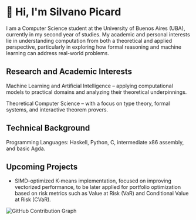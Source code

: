 # 👋 Hi, I'm Silvano Picard

I am a Computer Science student at the University of Buenos Aires (UBA), currently in my second year of studies.
My academic and personal interests lie in understanding computation from both a theoretical and applied perspective, particularly in exploring how formal reasoning and machine learning can address real-world problems.

## Research and Academic Interests

Machine Learning and Artificial Intelligence – applying computational models to practical domains and analyzing their theoretical underpinnings.

Theoretical Computer Science – with a focus on type theory, formal systems, and interactive theorem provers.

## Technical Background

Programming Languages: Haskell, Python, C, intermediate x86 assembly, and basic Agda.

## Upcoming Projects

* SIMD-optimized K-means implementation, focused on improving vectorized performance, to be later applied for portfolio optimization based on risk metrics such as Value at Risk (VaR) and Conditional Value at Risk (CVaR).

![GitHub Contribution Graph](https://github-readme-activity-graph.vercel.app/graph?username=paqui4ever&theme=github-dark)

<!--
**paqui4ever/paqui4ever** is a ✨ _special_ ✨ repository because its `README.md` (this file) appears on your GitHub profile.

Here are some ideas to get you started:

- 🔭 I’m currently working on ...
- 🌱 I’m currently learning ...
- 👯 I’m looking to collaborate on ...
- 🤔 I’m looking for help with ...
- 💬 Ask me about ...
- 📫 How to reach me: ...
- 😄 Pronouns: ...
- ⚡ Fun fact: ...
-->
